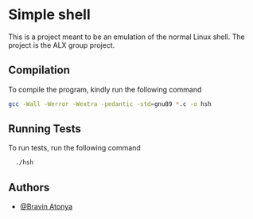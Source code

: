 # Simple shell

This is a project meant to be an emulation of the normal Linux shell. The project is the ALX group project.


## Compilation
To compile the program, kindly run the following command
```bash
gcc -Wall -Werror -Wextra -pedantic -std=gnu89 *.c -o hsh
```


## Running Tests

To run tests, run the following command

```bash
  ./hsh
```


## Authors

- [@Bravin Atonya](https://www.github.com/bravinatonya)
